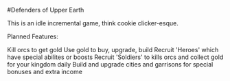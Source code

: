 #Defenders of Upper Earth

This is an idle incremental game, think cookie clicker-esque.

Planned Features:

Kill orcs to get gold
Use gold to buy, upgrade, build
Recruit 'Heroes' which have special abilites or boosts
Recruit 'Soldiers' to kills orcs and collect gold for your kingdom daily
Build and upgrade cities and garrisons for special bonuses and extra income


